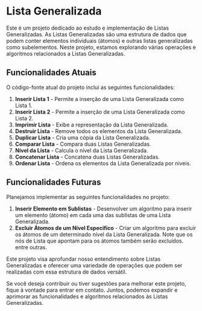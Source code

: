 # Lista Generalizada

Este é um projeto dedicado ao estudo e implementação de Listas Generalizadas. As Listas Generalizadas são uma estrutura de dados que podem conter elementos individuais (átomos) e outras listas generalizadas como subelementos. Neste projeto, estamos explorando várias operações e algoritmos relacionados a Listas Generalizadas.

## Funcionalidades Atuais

O código-fonte atual do projeto inclui as seguintes funcionalidades:

1. **Inserir Lista 1** - Permite a inserção de uma Lista Generalizada como Lista 1.
2. **Inserir Lista 2** - Permite a inserção de uma Lista Generalizada como Lista 2.
3. **Imprimir Lista** - Exibe a representação da Lista Generalizada.
4. **Destruir Lista** - Remove todos os elementos da Lista Generalizada.
5. **Duplicar Lista** - Cria uma cópia da Lista Generalizada.
6. **Comparar Lista** - Compara duas Listas Generalizadas.
7. **Nível da Lista** - Calcula o nível da Lista Generalizada.
8. **Concatenar Lista** - Concatena duas Listas Generalizadas.
9. **Ordenar Lista** - Ordena os elementos da Lista Generalizada por niveis.

## Funcionalidades Futuras

Planejamos implementar as seguintes funcionalidades no projeto:

1. **Inserir Elemento em Sublistas** - Desenvolver um algoritmo para inserir um elemento (átomo) em cada uma das sublistas de uma Lista Generalizada.
2. **Excluir Átomos de um Nível Específico** - Criar um algoritmo para excluir os átomos de um determinado nível da Lista Generalizada. Note que os nós de Lista que apontam para os átomos também serão excluídos.
entre outras.

Este projeto visa aprofundar nosso entendimento sobre Listas Generalizadas e oferecer uma variedade de operações que podem ser realizadas com essa estrutura de dados versátil.

Se você deseja contribuir ou tiver sugestões para melhorar este projeto, fique à vontade para entrar em contato. Juntos, podemos expandir e aprimorar as funcionalidades e algoritmos relacionados às Listas Generalizadas.
